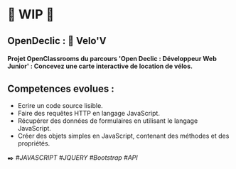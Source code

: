 # :construction: WIP :construction:

## OpenDeclic : :link: Velo'V
#### Projet OpenClassrooms du parcours 'Open Declic : Développeur Web Junior' : Concevez une carte interactive de location de vélos.

## Competences evolues :
- Ecrire un code source lisible.
- Faire des requêtes HTTP en langage JavaScript.
- Récupérer des données de formulaires en utilisant le langage JavaScript.
- Créer des objets simples en JavaScript, contenant des méthodes et des propriétés.

:black_nib: *#JAVASCRIPT #JQUERY #Bootstrap #API*
